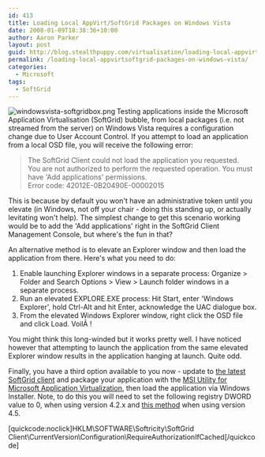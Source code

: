 ```yaml
---
id: 413
title: Loading Local AppVirt/SoftGrid Packages on Windows Vista
date: 2008-01-09T18:38:36+10:00
author: Aaron Parker
layout: post
guid: http://blog.stealthpuppy.com/virtualisation/loading-local-appvirtsoftgrid-packages-on-windows-vista
permalink: /loading-local-appvirtsoftgrid-packages-on-windows-vista/
categories:
  - Microsoft
tags:
  - SoftGrid
---
```

<img src="https://stealthpuppy.com/media/2008/02/windowsvista-softgridbox.png" align="left" alt="windowsvista-softgridbox.png" />Testing applications inside the Microsoft Application Virtualisation (SoftGrid) bubble, from local packages (i.e. not streamed from the server) on Windows Vista requires a configuration change due to User Account Control. If you attempt to load an application from a local OSD file, you will receive the following error:

> The SoftGrid Client could not load the application you requested.  
> You are not authorized to perform the requested operation. You must have 'Add applications' permissions.  
> Error code: 42012E-0B20490E-00002015

This is because by default you won't have an administrative token until you elevate (in Windows, not off your chair - doing this standing up, or actually levitating won't help). The simplest change to get this scenario working would be to add the 'Add applications' right in the SoftGrid Client Management Console, but where's the fun in that?

An alternative method is to elevate an Explorer window and then load the application from there. Here's what you need to do:

  1. Enable launching Explorer windows in a separate process: Organize > Folder and Search Options > View > Launch folder windows in a separate process.
  2. Run an elevated EXPLORE.EXE process: Hit Start, enter 'Windows Explorer', hold Ctrl-Alt and hit Enter, acknowledge the UAC dialogue box.
  3. From the elevated Windows Explorer window, right click the OSD file and click Load. VoilÃ !

You might think this long-winded but it works pretty well. I have noticed however that attempting to launch the application from the same elevated Explorer window results in the application hanging at launch. Quite odd.

Finally, you have a third option available to you now - update to [the latest SoftGrid client](http://support.microsoft.com/kb/941408) and package your application with the [MSI Utility for Microsoft Application Virtualization]({{site.baseurl}}/off-site-news/msi-utility-for-microsoft-application-virtualization-available), then load the application via Windows Installer. Note, to do this you will need to set the following registry DWORD value to 0, when using version 4.2.x and [this method]({{site.baseurl}}/virtualisation/enable-streaming-from-file-in-softgrid-45) when using version 4.5.

[quickcode:noclick]HKLM\SOFTWARE\Softricity\SoftGrid Client\CurrentVersion\Configuration\RequireAuthorizationIfCached[/quickcode]